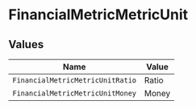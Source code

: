 # FinancialMetricMetricUnit


## Values

| Name                             | Value                            |
| -------------------------------- | -------------------------------- |
| `FinancialMetricMetricUnitRatio` | Ratio                            |
| `FinancialMetricMetricUnitMoney` | Money                            |